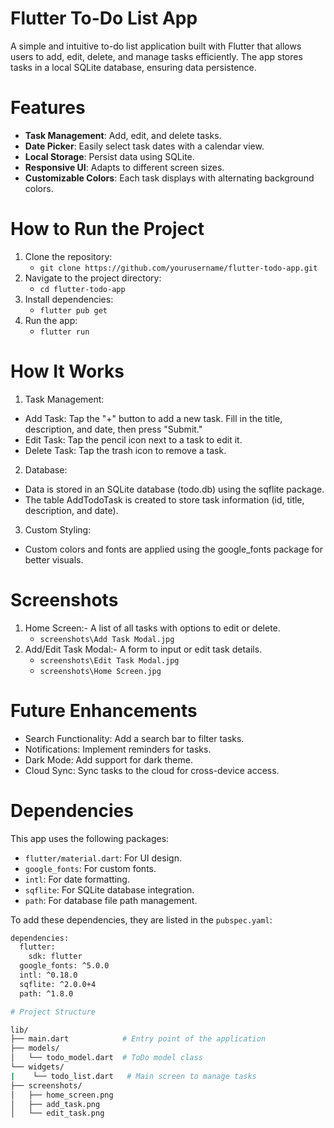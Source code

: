 # Flutter To-Do List App
A simple and intuitive to-do list application built with Flutter that allows users to add, edit, delete, and manage tasks efficiently. The app stores tasks in a local SQLite database, ensuring data persistence.

# Features
- **Task Management**: Add, edit, and delete tasks.
- **Date Picker**: Easily select task dates with a calendar view.
- **Local Storage**: Persist data using SQLite.
- **Responsive UI**: Adapts to different screen sizes.
- **Customizable Colors**: Each task displays with alternating background colors.

# How to Run the Project
1) Clone the repository:
   - `git clone https://github.com/yourusername/flutter-todo-app.git`
2) Navigate to the project directory:
   - `cd flutter-todo-app`
3) Install dependencies:
   - `flutter pub get`
4) Run the app:
   - `flutter run`

# How It Works
1) Task Management:
 - Add Task: Tap the "+" button to add a new task. Fill in the title, description, and date, then press "Submit."
 - Edit Task: Tap the pencil icon next to a task to edit it.
 - Delete Task: Tap the trash icon to remove a task.
2) Database:
 - Data is stored in an SQLite database (todo.db) using the sqflite package.
 - The table AddTodoTask is created to store task information (id, title, description, and date).
3) Custom Styling:
 - Custom colors and fonts are applied using the google_fonts package for better visuals.

# Screenshots
1) Home Screen:- A list of all tasks with options to edit or delete.
   - `screenshots\Add Task Modal.jpg`
2) Add/Edit Task Modal:- A form to input or edit task details.
   - `screenshots\Edit Task Modal.jpg`
   - `screenshots\Home Screen.jpg`

# Future Enhancements
- Search Functionality: Add a search bar to filter tasks.
- Notifications: Implement reminders for tasks.
- Dark Mode: Add support for dark theme.
- Cloud Sync: Sync tasks to the cloud for cross-device access.

# Dependencies
This app uses the following packages:

- `flutter/material.dart`: For UI design.
- `google_fonts`: For custom fonts.
- `intl`: For date formatting.
- `sqflite`: For SQLite database integration.
- `path`: For database file path management.

To add these dependencies, they are listed in the `pubspec.yaml`:

```bash
dependencies:
  flutter:
    sdk: flutter
  google_fonts: ^5.0.0
  intl: ^0.18.0
  sqflite: ^2.0.0+4
  path: ^1.8.0

# Project Structure

lib/
├── main.dart            # Entry point of the application
├── models/
│   └── todo_model.dart  # ToDo model class
└── widgets/
|    └── todo_list.dart   # Main screen to manage tasks
├── screenshots/
│   ├── home_screen.png
│   ├── add_task.png
│   └── edit_task.png



